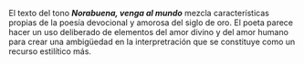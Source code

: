 El texto del tono ***Norabuena, venga al mundo*** mezcla características propias de la poesía devocional y amorosa del siglo de oro. El poeta parece hacer un uso deliberado de elementos del amor divino y del amor humano para crear una ambigüedad en la interpretración que se constituye como un recurso estilítico más.
